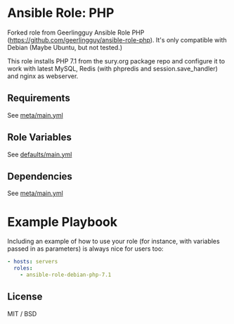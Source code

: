 # Ansible Role: PHP

Forked role from Geerlingguy Ansible Role PHP (https://github.com/geerlingguy/ansible-role-php). It's only compatible with Debian (Maybe Ubuntu, but not tested.)

This role installs PHP 7.1 from the sury.org package repo and configure it to work with latest MySQL, Redis (with phpredis and session.save_handler) and nginx as webserver.

Requirements
------------

See [meta/main.yml](meta/main.yml)

Role Variables
--------------

See [defaults/main.yml](defaults/main.yml)

Dependencies
------------

See [meta/main.yml](meta/main.yml)


# Example Playbook

Including an example of how to use your role (for instance, with variables passed in as parameters) is always nice for users too:

```yml
- hosts: servers
  roles:
    - ansible-role-debian-php-7.1
```

## License

MIT / BSD

